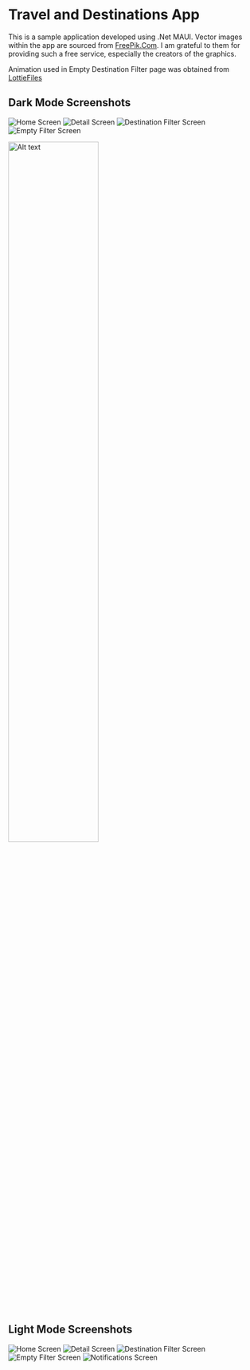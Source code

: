 # Travel and Destinations App

This is a sample application developed using .Net MAUI.
Vector images within the app are sourced from [FreePik.Com](https://www.freepik.com). I am grateful to them for providing such a free service, especially the creators of the graphics.

Animation used in Empty Destination Filter page was obtained from [LottieFiles](https://lottiefiles.com)

## Dark Mode Screenshots
![Home Screen](samples/home_page_dark.png)
![Detail Screen](samples/detail_page_dark.png)
![Destination Filter Screen](samples/filter_dark.png)
![Empty Filter Screen](samples/empty_dark.png)


<img src="samples/notifications_dark.png" alt="Alt text" title="Optional title" height="60%">

## Light Mode Screenshots
![Home Screen](samples/home_page_light.png)
![Detail Screen](samples/detail_page_light.png)
![Destination Filter Screen](samples/filter_light.png)
![Empty Filter Screen](samples/empty_light.png)
![Notifications Screen](samples/notifications_light.png)
